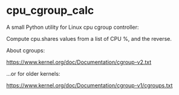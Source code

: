 # cpu_cgroup_calc
A small Python utility for Linux cpu cgroup controller:

Compute cpu.shares values from a list of CPU %, and the reverse.

About cgroups:

https://www.kernel.org/doc/Documentation/cgroup-v2.txt

...or for older kernels:

https://www.kernel.org/doc/Documentation/cgroup-v1/cgroups.txt
